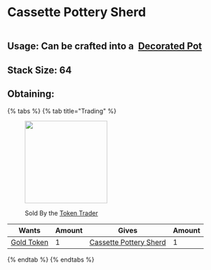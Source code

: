 # Cassette Pottery Sherd

<figure><img src="https://github.com/user-attachments/assets/c51d3165-1d65-4379-8ba5-9bba09e201c0" alt=""><figcaption></figcaption></figure>



## Usage: Can be crafted into a <img src="https://minecraft.wiki/images/thumb/Decorated_Pot_(N)_JE2_BE2.png/150px-Decorated_Pot_(N)_JE2_BE2.png?1209f" alt="" data-size="line"> [Decorated Pot](https://minecraft.wiki/w/Decorated_Pot)

## <img src="https://minecraft.wiki/images/Light_Gray_Bundle_JE1_BE1.png?b552e" alt="" data-size="line">Stack Size: 64

## Obtaining:

{% tabs %}
{% tab title="Trading" %}


<figure><img src="https://github.com/ItsMePok/PFE/assets/136857747/e617b7b6-e886-44d4-9124-01af48928695" alt="" width="188"><figcaption><p>Sold By the <a href="../../mobs/traders/token-trader.md">Token Trader</a></p></figcaption></figure>

<table><thead><tr><th>Wants</th><th data-type="number">Amount</th><th>Gives</th><th data-type="number">Amount</th></tr></thead><tbody><tr><td><a href="../../items/currency/tokens/gold-token.md"><img src="https://github.com/ItsMePok/PFE/assets/136857747/76b75bd2-9056-44b3-b46a-50dd77c6abf5" alt="" data-size="line">Gold Token</a></td><td>1</td><td><img src="https://github.com/user-attachments/assets/c51d3165-1d65-4379-8ba5-9bba09e201c0" alt="" data-size="line"><a href="cassette-pottery-sherd.md">Cassette Pottery Sherd</a></td><td>1</td></tr></tbody></table>
{% endtab %}
{% endtabs %}

